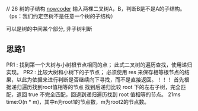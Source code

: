 // 26 树的子结构
[nowcoder](https://www.nowcoder.com/practice/6e196c44c7004d15b1610b9afca8bd88?tpId=13&tqId=11170&tPage=1&rp=1&ru=/ta/coding-interviews&qru=/ta/coding-interviews/question-ranking)
输入两棵二叉树A，B，判断B是不是A的子结构。（ps：我们约定空树不是任意一个树的子结构）

可以是树的中间某个部分, 非子树判断


## 思路1
 PR1 : 找到第一个大树与小树根节点相同的点；
 此式二叉树的遍历查找，使用递归实现。
 PR2 : 比较大树和小树下的子节点；
 必须使用 res 来保存相等根节点的结果，以此为依据来进行判断是否继续向下寻找，而不是直接返回。！！！
 首先根据递归遍历找到root值相等的节点
 找到后递归比较 root 下的左右子树，完全匹配，返回 true
 不完全匹配，回退到递归遍历找到 root 值相等的节点。
 21ms
 time:O(n * m)，其中n为root1的节点数，m为root2的节点数。